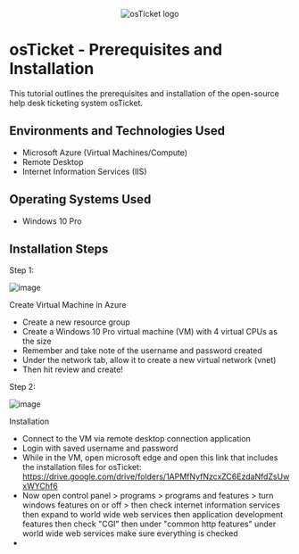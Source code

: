 <p align="center">
<img src="https://i.imgur.com/Clzj7Xs.png" alt="osTicket logo"/>
</p>

<h1>osTicket - Prerequisites and Installation</h1>
This tutorial outlines the prerequisites and installation of the open-source help desk ticketing system osTicket.<br />


<h2>Environments and Technologies Used</h2>

- Microsoft Azure (Virtual Machines/Compute)
- Remote Desktop
- Internet Information Services (IIS)

<h2>Operating Systems Used </h2>

- Windows 10 Pro

<h2>Installation Steps</h2>

Step 1:


![image](https://github.com/jasonmolinet/osticket-prereqs/assets/155111890/eca71263-494f-4333-b553-f2c3b7dcca0d)


Create Virtual Machine in Azure
- Create a new resource group 
- Create a Windows 10 Pro virtual machine (VM) with 4 virtual CPUs as the size
- Remember and take note of the username and password created
- Under the network tab, allow it to create a new virtual network (vnet)
- Then hit review and create!

Step 2:


![image](https://github.com/jasonmolinet/osticket-prereqs/assets/155111890/fad7f5da-4189-4ba3-add3-5d1f45b745d5)


Installation
- Connect to the VM via remote desktop connection application
- Login with saved username and password
- While in the VM, open microsoft edge and open this link that includes the installation files for osTicket: https://drive.google.com/drive/folders/1APMfNyfNzcxZC6EzdaNfdZsUwxWYChf6
- Now open control panel > programs > programs and features > turn windows features on or off > then check internet information services then expand to world wide web services then application development features then check "CGI" then under "common http features" under world wide web services make sure everything is checked
- 
